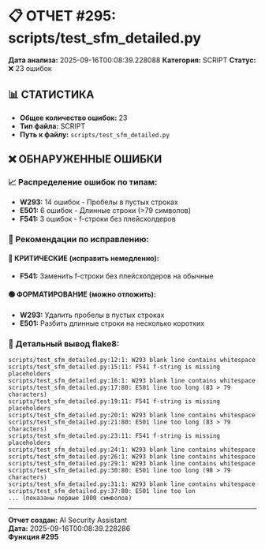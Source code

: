 # 📋 ОТЧЕТ #295: scripts/test_sfm_detailed.py

**Дата анализа:** 2025-09-16T00:08:39.228088
**Категория:** SCRIPT
**Статус:** ❌ 23 ошибок

## 📊 СТАТИСТИКА

- **Общее количество ошибок:** 23
- **Тип файла:** SCRIPT
- **Путь к файлу:** `scripts/test_sfm_detailed.py`

## ❌ ОБНАРУЖЕННЫЕ ОШИБКИ

### 📈 Распределение ошибок по типам:

- **W293:** 14 ошибок - Пробелы в пустых строках
- **E501:** 6 ошибок - Длинные строки (>79 символов)
- **F541:** 3 ошибок - f-строки без плейсхолдеров

### 🎯 Рекомендации по исправлению:

#### 🔴 КРИТИЧЕСКИЕ (исправить немедленно):
- **F541:** Заменить f-строки без плейсхолдеров на обычные

#### 🟢 ФОРМАТИРОВАНИЕ (можно отложить):
- **W293:** Удалить пробелы в пустых строках
- **E501:** Разбить длинные строки на несколько коротких

### 📝 Детальный вывод flake8:

```
scripts/test_sfm_detailed.py:12:1: W293 blank line contains whitespace
scripts/test_sfm_detailed.py:15:11: F541 f-string is missing placeholders
scripts/test_sfm_detailed.py:16:1: W293 blank line contains whitespace
scripts/test_sfm_detailed.py:17:80: E501 line too long (83 > 79 characters)
scripts/test_sfm_detailed.py:19:11: F541 f-string is missing placeholders
scripts/test_sfm_detailed.py:20:1: W293 blank line contains whitespace
scripts/test_sfm_detailed.py:21:80: E501 line too long (83 > 79 characters)
scripts/test_sfm_detailed.py:23:11: F541 f-string is missing placeholders
scripts/test_sfm_detailed.py:24:1: W293 blank line contains whitespace
scripts/test_sfm_detailed.py:26:1: W293 blank line contains whitespace
scripts/test_sfm_detailed.py:29:1: W293 blank line contains whitespace
scripts/test_sfm_detailed.py:30:80: E501 line too long (98 > 79 characters)
scripts/test_sfm_detailed.py:31:1: W293 blank line contains whitespace
scripts/test_sfm_detailed.py:37:80: E501 line too lon
... (показаны первые 1000 символов)
```

---
**Отчет создан:** AI Security Assistant  
**Дата:** 2025-09-16T00:08:39.228286  
**Функция #295**
